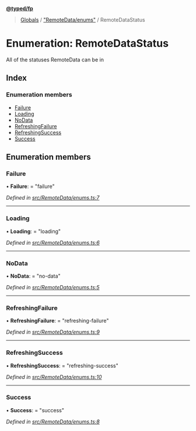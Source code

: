 **[@typed/fp](../README.md)**

> [Globals](../globals.md) / ["RemoteData/enums"](../modules/_remotedata_enums_.md) / RemoteDataStatus

# Enumeration: RemoteDataStatus

All of the statuses RemoteData can be in

## Index

### Enumeration members

* [Failure](_remotedata_enums_.remotedatastatus.md#failure)
* [Loading](_remotedata_enums_.remotedatastatus.md#loading)
* [NoData](_remotedata_enums_.remotedatastatus.md#nodata)
* [RefreshingFailure](_remotedata_enums_.remotedatastatus.md#refreshingfailure)
* [RefreshingSuccess](_remotedata_enums_.remotedatastatus.md#refreshingsuccess)
* [Success](_remotedata_enums_.remotedatastatus.md#success)

## Enumeration members

### Failure

•  **Failure**:  = "failure"

*Defined in [src/RemoteData/enums.ts:7](https://github.com/TylorS/typed-fp/blob/559f273/src/RemoteData/enums.ts#L7)*

___

### Loading

•  **Loading**:  = "loading"

*Defined in [src/RemoteData/enums.ts:6](https://github.com/TylorS/typed-fp/blob/559f273/src/RemoteData/enums.ts#L6)*

___

### NoData

•  **NoData**:  = "no-data"

*Defined in [src/RemoteData/enums.ts:5](https://github.com/TylorS/typed-fp/blob/559f273/src/RemoteData/enums.ts#L5)*

___

### RefreshingFailure

•  **RefreshingFailure**:  = "refreshing-failure"

*Defined in [src/RemoteData/enums.ts:9](https://github.com/TylorS/typed-fp/blob/559f273/src/RemoteData/enums.ts#L9)*

___

### RefreshingSuccess

•  **RefreshingSuccess**:  = "refreshing-success"

*Defined in [src/RemoteData/enums.ts:10](https://github.com/TylorS/typed-fp/blob/559f273/src/RemoteData/enums.ts#L10)*

___

### Success

•  **Success**:  = "success"

*Defined in [src/RemoteData/enums.ts:8](https://github.com/TylorS/typed-fp/blob/559f273/src/RemoteData/enums.ts#L8)*
